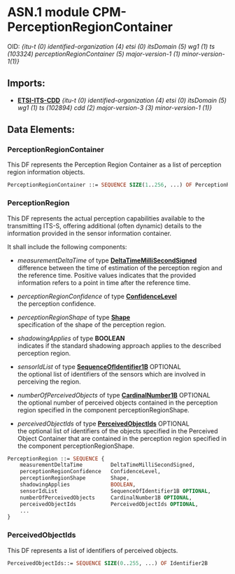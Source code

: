 # <a name="CPM-PerceptionRegionContainer"></a>ASN.1 module CPM-PerceptionRegionContainer
OID: _{itu-t (0) identified-organization (4) etsi (0) itsDomain (5) wg1 (1) ts (103324) perceptionRegionContainer (5) major-version-1 (1) minor-version-1(1)}_

## Imports:
* **[ETSI-ITS-CDD](ETSI-ITS-CDD.md)** *{itu-t (0) identified-organization (4) etsi (0) itsDomain (5) wg1 (1) ts (102894) cdd (2) major-version-3 (3) minor-version-1 (1)}*<br/>
## Data Elements:
### <a name="PerceptionRegionContainer"></a>PerceptionRegionContainer
This DF  represents the Perception Region Container as a list of perception region information objects.
```asn1
PerceptionRegionContainer ::= SEQUENCE SIZE(1..256, ...) OF PerceptionRegion
```

### <a name="PerceptionRegion"></a>PerceptionRegion
This DF represents the actual perception capabilities available to the transmitting ITS-S, offering additional (often dynamic) details to the information provided in the sensor information container.

 It shall include the following components:

* _measurementDeltaTime_ of type [**DeltaTimeMilliSecondSigned**](ETSI-ITS-CDD.md#DeltaTimeMilliSecondSigned) <br>
  difference between the time of estimation of the perception region and the reference time. Positive values indicates that the provided information refers to a point in time after the reference time.

* _perceptionRegionConfidence_ of type [**ConfidenceLevel**](ETSI-ITS-CDD.md#ConfidenceLevel) <br>
  the perception confidence.

* _perceptionRegionShape_ of type [**Shape**](ETSI-ITS-CDD.md#Shape) <br>
  specification of the shape of the perception region.

* _shadowingApplies_ of type **BOOLEAN** <br>
  indicates if the standard shadowing approach applies to the described perception region.

* _sensorIdList_ of type [**SequenceOfIdentifier1B**](ETSI-ITS-CDD.md#SequenceOfIdentifier1B)  OPTIONAL<br>
  the optional list of identifiers of the sensors which are involved in perceiving the region.

* _numberOfPerceivedObjects_ of type [**CardinalNumber1B**](ETSI-ITS-CDD.md#CardinalNumber1B)  OPTIONAL<br>
  the optional number of perceived objects contained in the perception region specified in the component perceptionRegionShape. 

* _perceivedObjectIds_ of type [**PerceivedObjectIds**](#PerceivedObjectIds)  OPTIONAL<br>
  the optional list of identifiers of the objects specified in the Perceived Object Container that are contained in the perception region specified in the component perceptionRegionShape.

```asn1
PerceptionRegion ::= SEQUENCE {
    measurementDeltaTime         DeltaTimeMilliSecondSigned,     
    perceptionRegionConfidence   ConfidenceLevel,
    perceptionRegionShape        Shape, 
    shadowingApplies             BOOLEAN,
    sensorIdList                 SequenceOfIdentifier1B OPTIONAL,
    numberOfPerceivedObjects     CardinalNumber1B OPTIONAL,
    perceivedObjectIds           PerceivedObjectIds OPTIONAL,
	...
}
```

### <a name="PerceivedObjectIds"></a>PerceivedObjectIds
This DF  represents a list of identifiers of perceived objects.
```asn1
PerceivedObjectIds::= SEQUENCE SIZE(0..255, ...) OF Identifier2B
```



